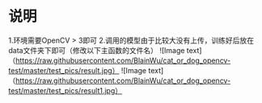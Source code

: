 # 说明  
1.环境需要OpenCV > 3即可
2.调用的模型由于比较大没有上传，训练好后放在data文件夹下即可（修改以下主函数的文件名）
![Image text]（https://raw.githubusercontent.com/BlainWu/cat_or_dog_opencv-test/master/test_pics/result.jpg）
![Image text]（https://raw.githubusercontent.com/BlainWu/cat_or_dog_opencv-test/master/test_pics/result1.jpg）
